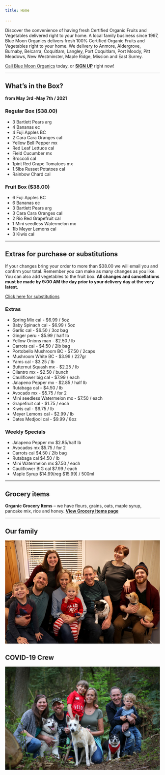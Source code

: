 ```yaml
---
title: Home

---
```

Discover the convenience of having fresh Certified Organic Fruits and Vegetables delivered right to your home. A local family business since 1997, Blue Moon Organics delivers fresh 100% Certified Organic Fruits and Vegetables right to your home. We delivery to Anmore, Aldergrove, Burnaby, Belcarra, Coquitlam, Langley, Port Coquitlam, Port Moody, Pitt Meadows, New Westminster, Maple Ridge, Mission and East Surrey.

[Call Blue Moon Organics](/contact) today, or [**SIGN UP**](/sign-up) right now!

***

## What’s in the Box?

#### **from  May 3rd -May 7th / 2021**

### Regular Box ($38.00)

* 3 Bartlett Pears  arg
* 4 Bananas  ec
* 4 Fuji Apples  BC
* 2 Cara Cara Oranges cal
* Yellow Bell Pepper  mx
* Red Leaf Lettuce  cal
* Field Cucumber  mx
* Broccoli cal
* 1pint Red Grape Tomatoes mx
* 1.5lbs Russet Potatoes  cal
* Rainbow Chard  cal

### Fruit Box ($38.00)

* 6 Fuji Apples  BC
* 6 Bananas  ec
* 3 Bartlett Pears  arg
* 3 Cara Cara Oranges  cal
* 2 Rio Red Grapefruit  cal
* 1 Mini seedless Watermelon mx
* 1lb Meyer Lemons  cal
* 3 Kiwis  cal

***

## Extras for purchase or substitutions

If your changes bring your order to more than $38.00 we will email you and confirm your total. Remember you can make as many changes as you like. You can also add vegetables to the fruit box. **All changes and cancellations must be made by 9:00 AM the day prior to your delivery day at the very latest.**

[Click here for substitutions](/substitutions "Click here for substitutions")

### Extras

* Spring Mix cal  -  $6.99 / 5oz
* Baby Spinach cal  -  $6.99 / 5oz
* Garlic  cal - $6.50 / 3oz bag
* Ginger  peru - $5.99 / half lb
* Yellow Onions man - $2.50 / lb
* Carrots  cal - $4.50 / 2lb bag
* Portobello Mushroom  BC - $7.50 / 2caps
* Mushroom White  BC - $3.99 / 227gr
* Yams  cal -  $3.25 / lb
* Butternut Squash  mx - $2.25 / lb
* Cilantro  mx - $2.50 / bunch
* Cauliflower big cal - $7.99 / each
* Jalapeno Pepper  mx - $2.85 / half lb
* Rutabaga  cal - $4.50 / lb
* Avocado  mx - $5.75 / for 2
* Mini seedless Watermelon  mx  - $7.50 / each
* Grapefruit  cal - $1.75 / each
* Kiwis  cal - $6.75 / lb
* Meyer Lemons  cal -  $2.99 / lb
* Dates Medjool  cal - $9.99 / 8oz

### Weekly Specials

* Jalapeno Pepper  mx  $2.85/half lb
* Avocados  mx   $5.75 / for 2
* Carrots  cal  $4.50 / 2lb bag
* Rutabaga  cal  $4.50 / lb
* Mini Watermelon  mx   $7.50 / each
* Cauliflower BIG  cal $7.99 / each
* Maple Syrup $14.99(reg $15.99) / 500ml

***

## Grocery items

**Organic Grocery Items** – we have flours, grains, oats, maple syrup, pancake mix, rice and honey. [**View Grocery Items page**](/groceries)

***

## Our family

![Our family.](./uploads/IMG_1376-copy.jpg "Our family")

## COVID-19 Crew

![COVID-19 crew.](./uploads/covid.jpg "COVID-19 crew")